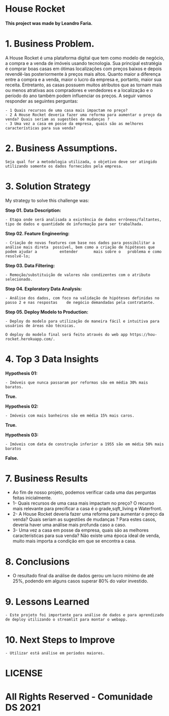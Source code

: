 # House Rocket


#### This project was made by Leandro Faria.

# 1. Business Problem.
  
A House Rocket é uma plataforma digital que tem como modelo de negócio, a compra e a venda de imóveis usando tecnologia. Sua principal estratégia é comprar boas casas em ótimas localizações com preços baixos e depois revendê-las posteriormente à preços mais altos. Quanto maior a diferença entre a compra e a venda, maior o lucro da empresa e, portanto, maior sua receita. Entretanto, as casas possuem muitos atributos que as tornam mais ou menos atrativas aos compradores e vendedores e a localização e o período do ano também podem influenciar os preços. A seguir vamos responder as seguintes perguntas:

	- 1 Quais recursos de uma casa mais impactam no preço?
	- 2 A House Rocket deveria fazer uma reforma para aumentar o preço da venda? Quais seriam as sugestões de mudanças ?
	- 3 Uma vez a casa em posse da empresa, quais são as melhores características para sua venda?


# 2. Business Assumptions.

	Seja qual for a metodologia utilizada, o objetivo deve ser atingido utilizando somente os dados fornecidos pela empresa.

# 3. Solution Strategy

My strategy to solve this challenge was:

**Step 01. Data Description:**

	- Etapa onde será analisada a existência de dados errôneos/faltantes, tipo de dados e quantidade de informação para ser trabalhada.

**Step 02. Feature Engineering:**

	- Criação de novas features com base nos dados para possibilitar a análise mais direta 	possível, bem como a criação de hipóteses que podem ajudar a 		  entender       mais sobre o 	problema e como resolvê-lo;


**Step 03. Data Filtering:**
	
	- Remoção/substituição de valores não condizentes com o atributo selecionado.


**Step 04. Exploratory Data Analysis:**
	
	- Análise dos dados, com foco na validação de hipóteses definidas no passo 2 e nas respostas 	de negócio demandadas pela contratante.

**Step  05. Deploy Modelo to Production:**
	
	- Deploy do modelo para utilização de maneira fácil e intuitiva para usuários de áreas não técnicas.
  
  	O deploy do modelo final será feito através do web app https://hou-rocket.herokuapp.com/.

# 4. Top 3 Data Insights

**Hypothesis 01:**

	- Imóveis que nunca passaram por reformas são em média 30% mais baratos.


**True.**

**Hypothesis 02:**
	
	- Imóveis com mais banheiros são em média 15% mais caros.

**True.**

**Hypothesis 03:**
	
	- Imóveis com data de construção inferior a 1955 são em média 50% mais baratos

**False.**

# 7. Business Results
  - Ao fim de nosso projeto, podemos verificar cada uma das perguntas feitas inicialmente.
  - 1- Quais recursos de uma casa mais impactam no preço? O recurso mais relevante para precificar a casa é o grade,sqft_living e Waterfront.
  - 2- A House Rocket deveria fazer uma reforma para aumentar o preço da venda? Quais seriam as sugestões de mudanças ? Para estes casos, deveria haver uma análise       mais profunda caso a caso.
  - 3- Uma vez a casa em posse da empresa, quais são as melhores características para sua venda? Não existe uma época ideal de venda, muito mais importa a condição em que se encontra a casa.


# 8. Conclusions
  - O resultado final da análise de dados gerou um lucro mínimo de até 25%, podendo em alguns casos superar 80% do valor investido.


# 9. Lessons Learned
	- Este projeto foi importante para análise de dados e para aprendizado de deploy utilizando o streamlit para montar o webapp.

# 10. Next Steps to Improve
	- Utilizar está análise em períodos maiores.

# LICENSE

# All Rights Reserved - Comunidade DS 2021
